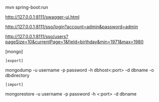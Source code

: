 mvn spring-boot:run

http://127.0.0.1:8111/swagger-ui.html

http://127.0.0.1:8111/sso/login?account=admin&password=admin

http://127.0.0.1:8111/sso/users?pageSize=10&currentPage=1&field=birthday&min=1971&max=1980

[mongo]


    [export]
    
mongodump -u username -p password -h dbhost<:port> -d dbname -o dbdirectory
    
    [import]
    
mongorestore -u username -p password -h <hostname><:port> -d dbname <path>


